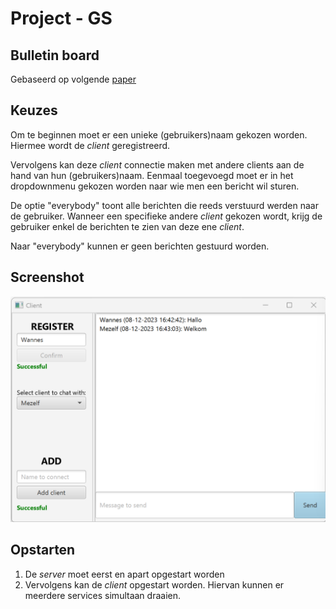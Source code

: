 # Project - GS

## Bulletin board
Gebaseerd op volgende [paper](./abb-wpes.pdf)

## Keuzes
Om te beginnen moet er een unieke (gebruikers)naam gekozen worden. Hiermee wordt de _client_ geregistreerd.

Vervolgens kan deze _client_ connectie maken met andere clients aan de hand van hun (gebruikers)naam. Eenmaal toegevoegd moet er in het dropdownmenu gekozen worden naar wie men een bericht wil sturen. 

De optie "everybody" toont alle berichten die reeds verstuurd werden naar de gebruiker. Wanneer een specifieke andere _client_ gekozen wordt, krijg de gebruiker enkel de berichten te zien van deze ene _client_.

Naar "everybody" kunnen er geen berichten gestuurd worden.

## Screenshot
![Client GUI](./img/client.png)

## Opstarten
1. De _server_ moet eerst en apart opgestart worden
2. Vervolgens kan de _client_ opgestart worden. Hiervan kunnen er meerdere services simultaan draaien.